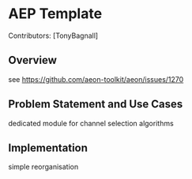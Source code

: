 # AEP Template

Contributors: [TonyBagnall]

## Overview

see 
https://github.com/aeon-toolkit/aeon/issues/1270

## Problem Statement and Use Cases

dedicated module for channel selection algorithms


## Implementation

simple reorganisation

